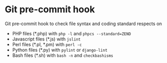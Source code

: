 # Git pre-commit hook

Git pre-commit hook to check file syntax and coding standard respects on

 - PHP files (*.php) with `php -l` and `phpcs --standard=ZEND`
 - Javascript files (*.js) with `jslint`
 - Perl files (*.pl, *.pm) with `perl -c`
 - Python files (*.py) with `pylint` or `django-lint`
 - Bash files (*.sh) with `bash -n` and `checkbashisms`


